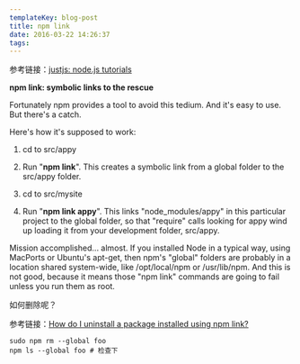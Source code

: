 ```yaml
---
templateKey: blog-post
title: npm link
date: 2016-03-22 14:26:37
tags:
---
```


参考链接：[justjs: node.js tutorials](http://justjs.com/posts/npm-link-developing-your-own-npm-modules-without-tears)

**npm link: symbolic links to the rescue**

Fortunately npm provides a tool to avoid this tedium. And it's easy to use. But there's a catch.

Here's how it's supposed to work:

1. cd to src/appy

2. Run "**npm link**". This creates a symbolic link from a global folder to the src/appy folder.

3. cd to src/mysite

4. Run "**npm link appy**". This links "node_modules/appy" in this particular project to the global folder, so that "require" calls looking for appy wind up loading it from your development folder, src/appy.

Mission accomplished... almost. If you installed Node in a typical way, using MacPorts or Ubuntu's apt-get, then npm's "global" folders are probably in a location shared system-wide, like /opt/local/npm or /usr/lib/npm. And this is not good, because it means those "npm link" commands are going to fail unless you run them as root.

如何删除呢？

参考链接：[How do I uninstall a package installed using npm link?](http://stackoverflow.com/questions/19094630/how-do-i-uninstall-a-package-installed-using-npm-link)

```shell
sudo npm rm --global foo
npm ls --global foo # 检查下
```
